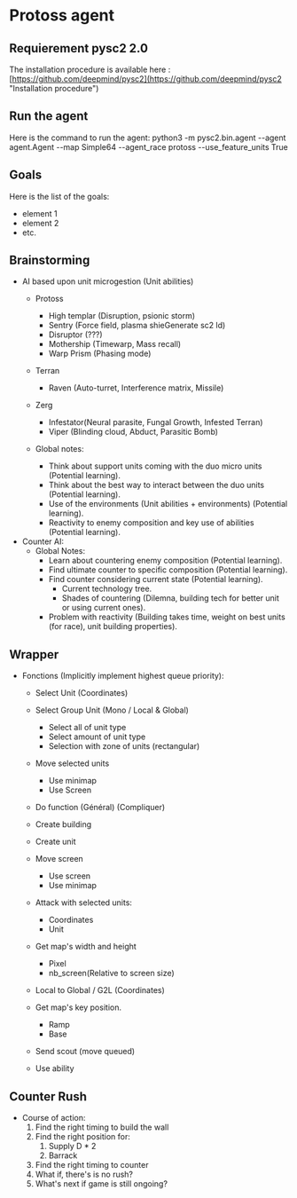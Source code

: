 # Protoss agent

## Requierement pysc2 2.0
The installation procedure is available here : [https://github.com/deepmind/pysc2](https://github.com/deepmind/pysc2 "Installation procedure")

## Run the agent
Here is the command to run the agent:
python3 -m pysc2.bin.agent --agent agent.Agent --map Simple64 --agent_race protoss --use_feature_units True

## Goals
Here is the list of the goals:
* element 1
* element 2
* etc.

## Brainstorming

* AI based upon unit microgestion (Unit abilities)
    * Protoss
        * High templar (Disruption, psionic storm)
        * Sentry (Force field, plasma shieGenerate sc2 ld)
        * Disruptor (???)
        * Mothership (Timewarp, Mass recall)
        * Warp Prism (Phasing mode)
    * Terran
        * Raven (Auto-turret, Interference matrix, Missile)
    * Zerg
        * Infestator(Neural parasite, Fungal Growth, Infested Terran)
        * Viper (Blinding cloud, Abduct, Parasitic Bomb)
        
    * Global notes:
        * Think about support units coming with the duo micro units (Potential learning).
        * Think about the best way to interact between the duo units (Potential learning).
        * Use of the environments (Unit abilities + environments) (Potential learning).
        * Reactivity to enemy composition and key use of abilities (Potential learning).
* Counter AI:
    * Global Notes:
        * Learn about countering enemy composition (Potential learning).
        * Find ultimate counter to specific composition (Potential learning).
        * Find counter considering current state (Potential learning).
            * Current technology tree.
            * Shades of countering (Dilemna, building tech for better unit or using current ones).
        * Problem with reactivity (Building takes time, weight on best units (for race), unit building properties).
        
## Wrapper

* Fonctions (Implicitly implement highest queue priority):
    * Select Unit (Coordinates)
    * Select Group Unit (Mono / Local & Global) 
        * Select all of unit type
        * Select amount of unit type
        * Selection with zone of units (rectangular)
    
    * Move selected units
        * Use minimap
        * Use Screen
    * Do function (Général) (Compliquer)
    * Create building
    * Create unit
    * Move screen
        * Use screen
        * Use minimap
    * Attack with selected units:
        * Coordinates
        * Unit
    * Get map's width and height
        * Pixel
        * nb_screen(Relative to screen size)
    * Local to Global / G2L (Coordinates)
    * Get map's key position.
        * Ramp
        * Base
    * Send scout (move queued)
    * Use ability

## Counter Rush

* Course of action:
    1) Find the right timing to build the wall
    2) Find the right position for:
        1) Supply D * 2
        2) Barrack
    3) Find the right timing to counter
    4) What if, there's is no rush?
    5) What's next if game is still ongoing?